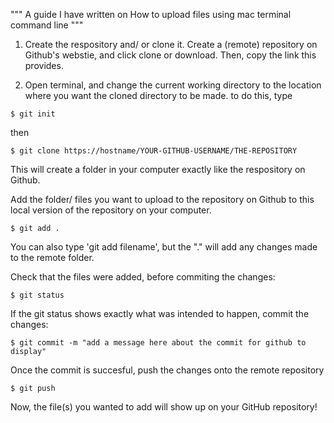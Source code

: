 """ A guide I have written on 
How to upload files using mac terminal command line
"""

1. Create the respository and/ or clone it. 
Create a (remote) repository on Github's webstie, and click clone or download. Then, copy the link this provides.

2. Open terminal, and change the current working directory to the location where you want the cloned directory to be made.
to do this, type
```
$ git init
```
then 
```
$ git clone https://hostname/YOUR-GITHUB-USERNAME/THE-REPOSITORY 
```
This will create a folder in your computer exactly like the respository on Github. 

Add the folder/ files you want to upload to the repository on Github to this local version of the repository on your computer. 
```
$ git add .
```
You can also type 'git add filename', but the "." will add any changes made to the remote folder.

Check that the files were added, before commiting the changes:
```
$ git status
```

If the git status shows exactly what was intended to happen, commit the changes:
```
$ git commit -m "add a message here about the commit for github to display"
```

Once the commit is succesful, push the changes onto the remote repository
```
$ git push
```
Now, the file(s) you wanted to add will show up on your GitHub repository!
